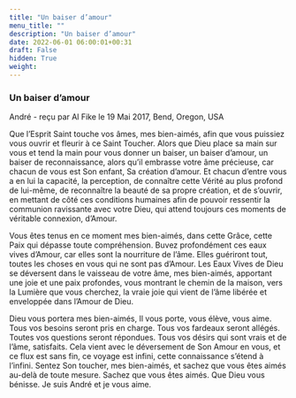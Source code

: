 ```yaml
---
title: "Un baiser d’amour"
menu_title: ""
description: "Un baiser d’amour"
date: 2022-06-01 06:00:01+00:31
draft: False
hidden: True
weight:
---
```

### Un baiser d’amour

André - reçu par Al Fike le 19 Mai 2017, Bend, Oregon, USA

Que l’Esprit Saint touche vos âmes, mes bien-aimés, afin que vous puissiez vous ouvrir et fleurir à ce Saint Toucher. Alors que Dieu place sa main sur vous et tend la main pour vous donner un baiser, un baiser d’amour, un baiser de reconnaissance, alors qu’il embrasse votre âme précieuse, car chacun de vous est Son enfant, Sa création d’amour. Et chacun d’entre vous a en lui la capacité, la perception, de connaître cette Vérité au plus profond de lui-même, de reconnaître la beauté de sa propre création, et de s’ouvrir, en mettant de côté ces conditions humaines afin de pouvoir ressentir la communion ravissante avec votre Dieu, qui attend toujours ces moments de véritable connexion, d’Amour.

Vous êtes tenus en ce moment mes bien-aimés, dans cette Grâce, cette Paix qui dépasse toute compréhension. Buvez profondément ces eaux vives d’Amour, car elles sont la nourriture de l’âme. Elles guériront tout, toutes les choses en vous qui ne sont pas d’Amour. Les Eaux Vives de Dieu se déversent dans le vaisseau de votre âme, mes bien-aimés, apportant une joie et une paix profondes, vous montrant le chemin de la maison, vers la Lumière que vous cherchez, la vraie joie qui vient de l’âme libérée et enveloppée dans l’Amour de Dieu.

Dieu vous portera mes bien-aimés, Il vous porte, vous élève, vous aime. Tous vos besoins seront pris en charge. Tous vos fardeaux seront allégés. Toutes vos questions seront répondues. Tous vos désirs qui sont vrais et de l’âme, satisfaits. Cela vient avec le déversement de Son Amour en vous, et ce flux est sans fin, ce voyage est infini, cette connaissance s’étend à l’infini. Sentez Son toucher, mes bien-aimés, et sachez que vous êtes aimés au-delà de toute mesure. Sachez que vous êtes aimés. Que Dieu vous bénisse. Je suis André et je vous aime.
